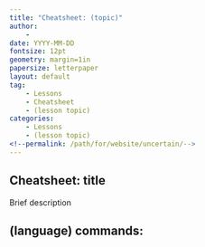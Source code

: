 ```yaml
---
title: "Cheatsheet: (topic)"
author:
    - 
date: YYYY-MM-DD
fontsize: 12pt
geometry: margin=1in
papersize: letterpaper
layout: default
tag:
    - Lessons
    - Cheatsheet
    - (lesson topic)
categories:
    - Lessons
    - (lesson topic)
<!--permalink: /path/for/website/uncertain/-->
---
```


## Cheatsheet: title ##

Brief description

## (language) commands: ##

